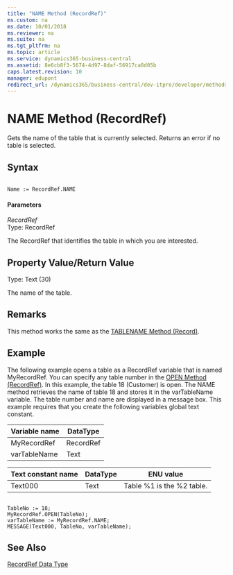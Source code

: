 ```yaml
---
title: "NAME Method (RecordRef)"
ms.custom: na
ms.date: 10/01/2018
ms.reviewer: na
ms.suite: na
ms.tgt_pltfrm: na
ms.topic: article
ms.service: dynamics365-business-central
ms.assetid: 8e6cb8f3-5674-4d97-8daf-56917ca8d05b
caps.latest.revision: 10
manager: edupont
redirect_url: /dynamics365/business-central/dev-itpro/developer/methods-auto/library
---
```


 

# NAME Method (RecordRef)
Gets the name of the table that is currently selected. Returns an error if no table is selected.  
  
## Syntax  
  
```  
  
Name := RecordRef.NAME  
```  
  
#### Parameters  
 *RecordRef*  
 Type: RecordRef  
  
 The RecordRef that identifies the table in which you are interested.  
  
## Property Value/Return Value  
 Type: Text \(30\)  
  
 The name of the table.  
  
## Remarks  
 This method works the same as the [TABLENAME Method \(Record\)](devenv-TABLENAME-Method-Record.md).  
  
## Example  
 The following example opens a table as a RecordRef variable that is named MyRecordRef. You can specify any table number in the [OPEN Method \(RecordRef\)](devenv-OPEN-Method-RecordRef.md). In this example, the table 18 \(Customer\) is open. The NAME method retrieves the name of table 18 and stores it in the varTableName variable. The table number and name are displayed in a message box. This example requires that you create the following variables global text constant.  
  
|Variable name|DataType|  
|-------------------|--------------|  
|MyRecordRef|RecordRef|  
|varTableName|Text|  
  
|Text constant name|DataType|ENU value|  
|------------------------|--------------|---------------|  
|Text000|Text|Table %1 is the %2 table.|  
  
```  
  
TableNo := 18;  
MyRecordRef.OPEN(TableNo);  
varTableName := MyRecordRef.NAME;  
MESSAGE(Text000, TableNo, varTableName);  
```  
  
## See Also  
 [RecordRef Data Type](../datatypes/devenv-RecordRef-Data-Type.md)